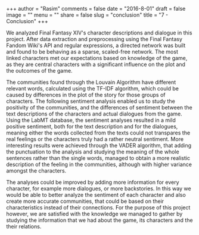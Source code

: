 +++
author = "Rasim"
comments = false
date = "2016-8-01"
draft = false
image = ""
menu = ""
share = false
slug = "conclusion"
title = "7 - Conclusion"
+++

We analyzed Final Fantasy XIV's character descriptions and dialogue in this project. After data extraction and preprocessing using the Final Fantasy Fandom Wiki's API and regular expressions, a directed network was built and found to be behaving as a sparse, scaled-free network. The most linked characters met our expectations based on knowledge of the game, as they are central characters with a significant influence on the plot and the outcomes of the game.

The communities found through the Louvain Algorithm have different relevant words, calculated using the TF-IDF algorithm, which could be caused by differences in the plot of the story for those groups of characters. The following sentiment analysis enabled us to study the positivity of the communities, and the differences of sentiment between the text descriptions of the characters and actual dialogues from the game. Using the LabMT database, the sentiment analyses resulted in a mild positive sentiment, both for the text description and for the dialogues, meaning either the words collected from the texts could not transpares the real feelings or the characters truly had a rather neutral sentiment. More interesting results were achieved through the VADER algorithm, that adding the punctuation to the analysis and studying the meaning of the whole sentences rather than the single words, managed to obtain a more realistic description of the feeling in the communities, although with higher variance amongst the characters.

The analyses could be improved by adding more information for every character, for example more dialogues, or more backstories. In this way we would be able to better analyze the sentiment of each character and also create more accurate communities, that could be based on their characteristics instead of their connections. For the purpose of this project however, we are satisfied with the knowledge we managed to gather by studying the information that we had about the game, its characters and the their relations.
